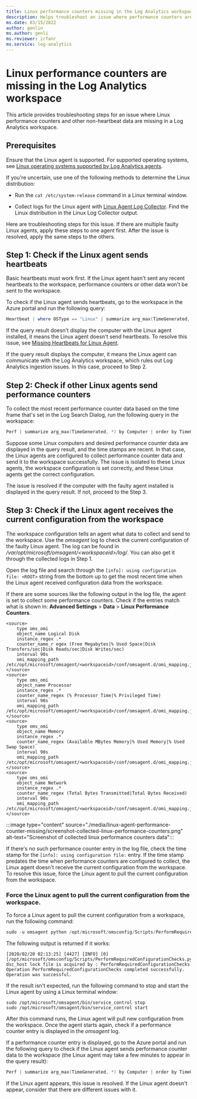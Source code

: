 ```yaml
---
title: Linux performance counters missing in the Log Analytics workspace
description: Helps troubleshoot an issue where performance counters are missing in a Linux agent-connected workspace.
ms.date: 03/15/2022
author: genlin
ms.author: genli
ms.reviewer: irfanr
ms.service: log-analytics
---
```

# Linux performance counters are missing in the Log Analytics workspace

This article provides troubleshooting steps for an issue where Linux performance counters and other non-heartbeat data are missing in a Log Analytics workspace.

## Prerequisites

Ensure that the Linux agent is supported. For supported operating systems, see [Linux operating systems supported by Log Analytics agents](/azure/azure-monitor/agents/agents-overview#linux).

If you're uncertain, use one of the following methods to determine the Linux distribution:

- Run the `cat /etc/system-release` command in a Linux terminal window.

- Collect logs for the Linux agent with [Linux Agent Log Collector](https://github.com/Microsoft/OMS-Agent-for-Linux/blob/master/tools/LogCollector/OMS_Linux_Agent_Log_Collector.md). Find the Linux distribution in the Linux Log Collector output.

Here are troubleshooting steps for this issue. If there are multiple faulty Linux agents, apply these steps to one agent first. After the issue is resolved, apply the same steps to the others.

## Step 1: Check if the Linux agent sends heartbeats

Basic heartbeats must work first. If the Linux agent hasn't sent any recent heartbeats to the workspace, performance counters or other data won't be sent to the workspace.

To check if the Linux agent sends heartbeats, go to the workspace in the Azure portal and run the following query:

```powershell
Heartbeat | where OSType == "Linux" | summarize arg_max(TimeGenerated, *) by Computer
```

If the query result doesn't display the computer with the Linux agent installed, it means the Linux agent doesn't send heartbeats. To resolve this issue, see [Missing Heartbeats for Linux Agent](https://dev.azure.com/Supportability/AzureMonitoringAgents/_wiki/wikis/AzureMonitoringAgents/466119/Linux-Agents-Install-Issues-and-Missing-Heart-Beats).

If the query result displays the computer, it means the Linux agent can communicate with the Log Analytics workspace, which rules out Log Analytics ingestion issues. In this case, proceed to Step 2.

## Step 2: Check if other Linux agents send performance counters

To collect the most recent performance counter data based on the time frame that's set in the Log Search Dialog, run the following query in the workspace:

```powershell
Perf | summarize arg_max(TimeGenerated, *) by Computer | order by TimeGenerated desc
```

Suppose some Linux computers and desired performance counter data are displayed in the query result, and the time stamps are recent. In that case, the Linux agents are configured to collect performance counter data and send it to the workspace successfully. The issue is isolated to these Linux agents, the workspace configuration is set correctly, and these Linux agents get the correct configuration.

The issue is resolved if the computer with the faulty agent installed is displayed in the query result. If not, proceed to the Step 3.

## Step 3: Check if the Linux agent receives the current configuration from the workspace

The workspace configuration tells an agent what data to collect and send to the workspace. Use the *omsagent* log to check the current configuration of the faulty Linux agent. The log can be found in */var/opt/microsoft/omsagent/\<workspaceid>/log/*. You can also get it through the collected logs in Step 1.

Open the log file and search through the `[info]: using configuration file: <ROOT>` string from the bottom up to get the most recent time when the Linux agent received configuration data from the workspace.

If there are some sources like the following output in the log file, the agent is set to collect some performance counters. Check if the entries match what is shown in: **Advanced Settings** > **Data** > **Linux Performance Counters**.

```output
<source>
    type oms_omi
    object_name Logical Disk
    instance_regex .*
    counter_name_r egex (Free Megabytes|% Used Space|Disk Transfers/sec|Disk Reads/sec|Disk Writes/sec)
    interval 90s
    omi_mapping_path /etc/opt/microsoft/omsagent/<workspaceid>/conf/omsagent.d/omi_mapping.json
</source>
<source>
    type oms_omi
    object_name Processor
    instance_regex .*
    counter_name_regex (% Processor Time|% Privileged Time)
    interval 90s
    omi_mapping_path /etc/opt/microsoft/omsagent/<workspaceid>/conf/omsagent.d/omi_mapping.json
</source>
<source>
    type oms_omi
    object_name Memory
    instance_regex .*
    counter_name_regex (Available MBytes Memory|% Used Memory|% Used Swap Space)
    interval 90s
    omi_mapping_path /etc/opt/microsoft/omsagent/<workspaceid>/conf/omsagent.d/omi_mapping.json
</source>
<source>
    type oms_omi
    object_name Network
    instance_regex .*
    counter_name_regex (Total Bytes Transmitted|Total Bytes Received)
    interval 90s
    omi_mapping_path /etc/opt/microsoft/omsagent/<workspaceid>/conf/omsagent.d/omi_mapping.json
</source>
```

:::image type="content" source="./media/linux-agent-performance-counter-missing/screenshot-collected-linux-performance-counters.png" alt-text="Screenshot of collected linux performance counters data":::

If there's no such performance counter entry in the log file, check the time stamp for the `[info]: using configuration file:` entry. If the time stamp predates the time when performance counters are configured to collect, the Linux agent doesn't receive the current configuration from the workspace. To resolve this issue, force the Linux agent to pull the current configuration from the workspace.

### Force the Linux agent to pull the current configuration from the workspace.

To force a Linux agent to pull the current configuration from a workspace, run the following command:

```python
sudo -u omsagent python /opt/microsoft/omsconfig/Scripts/PerformRequiredConfigurationChecks.py
```

The following output is returned if it works:

```output
[2020/02/20 02:13:25] [4427] [INFO] [0] [/opt/microsoft/omsconfig/Scripts/PerformRequiredConfigurationChecks.py:0] dsc_host lock file is acquired by : PerformRequiredConfigurationChecks
Operation PerformRequiredConfigurationChecks completed successfully. Operation was successful.
```

If the result isn't expected, run the following command to stop and start the Linux agent by using a Linux terminal window:

```
sudo /opt/microsoft/omsagent/bin/service_control stop
sudo /opt/microsoft/omsagent/bin/service_control start
```

After this command runs, the Linux agent will pull new configuration from the workspace. Once the agent starts again, check if a performance counter entry is displayed in the *omsagent* log.

If a performance counter entry is displayed, go to the Azure portal and run the following query to check if the Linux agent sends performance counter data to the workspace (the Linux agent may take a few minutes to appear in the query result):

```powershell
Perf | summarize arg_max(TimeGenerated, *) by Computer | order by TimeGenerated desc
```

If the Linux agent appears, this issue is resolved. If the Linux agent doesn't appear, consider that there are different issues with it.
